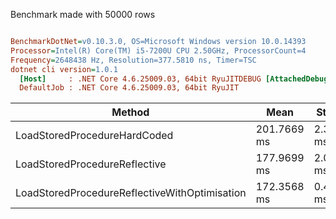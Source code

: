 Benchmark made with 50000 rows
``` ini

BenchmarkDotNet=v0.10.3.0, OS=Microsoft Windows version 10.0.14393
Processor=Intel(R) Core(TM) i5-7200U CPU 2.50GHz, ProcessorCount=4
Frequency=2648438 Hz, Resolution=377.5810 ns, Timer=TSC
dotnet cli version=1.0.1
  [Host]     : .NET Core 4.6.25009.03, 64bit RyuJITDEBUG [AttachedDebugger]
  DefaultJob : .NET Core 4.6.25009.03, 64bit RyuJIT


```
 |                                        Method |        Mean |    StdErr |    StdDev |
 |---------------------------------------------- |------------ |---------- |---------- |
 |                  LoadStoredProcedureHardCoded | 201.7669 ms | 2.3002 ms | 9.4840 ms |
 |                 LoadStoredProcedureReflective | 177.9699 ms | 2.0260 ms | 7.8467 ms |
 | LoadStoredProcedureReflectiveWithOptimisation | 172.3568 ms | 0.4118 ms | 1.4847 ms |

